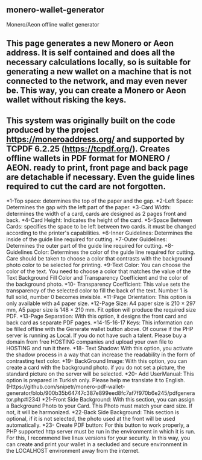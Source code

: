 ## monero-wallet-generator
Monero/Aeon offline wallet generator

## This page generates a new Monero or Aeon address. It is self contained and does all the necessary calculations locally, so is suitable for generating a new wallet on a machine that is not connected to the network, and may even never be. This way, you can create a Monero or Aeon wallet without risking the keys. 
## This system was originally built on the code produced by the project https://moneroaddress.org/ and supported by TCPDF 6.2.25 (https://tcpdf.org/). Creates offline wallets in PDF format for MONERO / AEON. ready to print, front page and back page are detachable if necessary. Even the guide lines required to cut the card are not forgotten.
*1-Top space: determines the top of the paper and the gap.
*2-Left Space: Determines the gap with the left part of the paper.
*3-Card Width: determines the width of a card, cards are designed as 2 pages front and back.
*4-Card Height: Indicates the height of the card.
*5-Space Between Cards: specifies the space to be left between two cards. it must be changed according to the printer's capabilities.
*6-Inner Guidelines: Determines the inside of the guide line required for cutting.
*7-Outer Guidelines: Determines the outer part of the guide line required for cutting.
*8-Guidelines Color: Determines the color of the guide line required for cutting. Care should be taken to choose a color that contrasts with the background photo color to be selected for printing.
*9-Text Color: You can choose the color of the text. You need to choose a color that matches the value of the Text Background Fill Color and Transparency Coefficient and the color of the background photo.
*10- Transparency Coefficient: This value sets the transparency of the selected color to fill the back of the text. Number 1 is full solid, number 0 becomes invisible.
*11-Page Orientation: This option is only available with a4 paper size.
*12-Page Size: A4 paper size is 210 × 297 mm, A5 paper size is 148 × 210 mm. Fit option will produce the required size PDF.
*13-Page Separation: With this option, it designs the front card and back card as separate PDF pages.
*14-15-16-17 Keys: This information can be filled offline with the Generate wallet button above. Of course if the PHP server is running as Local. If you do not have such a talent. Please buy a domain from free HOSTING companies and upload your own file to HOSTING and run it there.
*18- Text Shadow: With this option, you activate the shadow process in a way that can increase the readability in the form of contrasting text color.
*19- BackGround Image: With this option, you can create a card with the background photo. if you do not set a picture, the standard picture on the server will be selected.
*20- Add UserManual: This option is prepared in Turkish only. Please help me translate it to English. (Https://github.com/snipetr/monero-pdf-wallet-generator/blob/900b35b64747c387e899eed8fc7af7f970b6e245/pdfgenerator.php#l234)
*21-Front Side Background: With this section, you can assign a Background Photo to your Card. This Photo must match your card size. If not, it will be harmonized.
*22-Back Side Background: This section is optional, if it is not selected, the photo used at the front will be used automatically.
*23- Create PDF button: For this button to work properly, a PHP supported http server must be run in the environment in which it is run. For this, I recommend live linux versions for your security. In this way, you can create and print your wallet in a secluded and secure environment in the LOCALHOST environment away from the internet.
